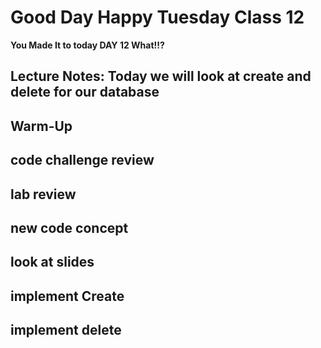 # Good Day Happy Tuesday Class 12

**You Made It to today DAY 12 What!!?**

## Lecture Notes: Today we will look at create and delete for our database

## Warm-Up

## code challenge review

## lab review

## new code concept

## look at slides

## implement Create

## implement delete
